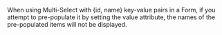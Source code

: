 When using Multi-Select with {id, name} key-value pairs in a Form, if you attempt to pre-populate it by setting the value attribute, the names of the pre-populated items will not be displayed.
